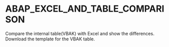# ABAP_EXCEL_AND_TABLE_COMPARISON

Compare the internal table(VBAK) with Excel and show the differences.
Download the template for the VBAK table.
